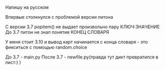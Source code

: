 Напишу на русском

Впервые столкнулся с проблемой версии питона 

С версии 3.7 popitem() не выдает произвольно пару КЛЮЧ:ЗНАЧЕНИЕ
До 3.7 питон не знал понятия КОНЕЦ СЛОВАРЯ 

У меня стоит 3.10 и вывод карт начинается с конца словаря - это фикситься с помощью random.choice


До 3.7 - main.py
После 3.7 - newfile.py(правда тут дикт превратился в лист:) )
